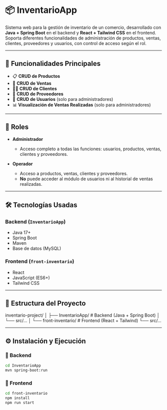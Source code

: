# 📦 InventarioApp

Sistema web para la gestión de inventario de un comercio, desarrollado con **Java + Spring Boot** en el backend y **React + Tailwind CSS** en el frontend. Soporta diferentes funcionalidades de administración de productos, ventas, clientes, proveedores y usuarios, con control de acceso según el rol.

---

## 🚀 Funcionalidades Principales

- 📋 **CRUD de Productos**
- 🧾 **CRUD de Ventas**
- 🧍‍♂️ **CRUD de Clientes**
- 🚚 **CRUD de Proveedores**
- 👤 **CRUD de Usuarios** (solo para administradores)
- 📊 **Visualización de Ventas Realizadas** (solo para administradores)

---

## 🔐 Roles

- **Administrador**
  - Acceso completo a todas las funciones: usuarios, productos, ventas, clientes y proveedores.
  
- **Operador**
  - Acceso a productos, ventas, clientes y proveedores.
  - **No** puede acceder al módulo de usuarios ni al historial de ventas realizadas.

---

## 🛠️ Tecnologías Usadas

### Backend (`InventarioApp`)
- Java 17+
- Spring Boot
- Maven
- Base de datos (MySQL)

### Frontend (`front-inventario`)
- React
- JavaScript (ES6+)
- Tailwind CSS

---

## 📁 Estructura del Proyecto

inventario-project/
│
├── InventarioApp/ # Backend (Java + Spring Boot)
│ └── src/...
│
└── front-inventario/ # Frontend (React + Tailwind)
└── src/...


---

## ⚙️ Instalación y Ejecución

### 🔧 Backend

```bash
cd InventarioApp
mvn spring-boot:run
```
### 🎨 Frontend

```bash
cd front-inventario
npm install
npm run start
```
